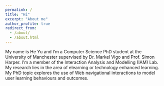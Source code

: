 ```yaml
---
permalink: /
title: "Hi"
excerpt: "About me"
author_profile: true
redirect_from: 
  - /about/
  - /about.html
---
```




My name is He Yu and I’m a Computer Science PhD student at the University of Manchester supervised by Dr. Markel Vigo and Prof. Simon Harper. I'm a member of the Interaction Analysis and Modelling (IAM) Lab. My research lies in the area of elearning or technology enhanced learning. My PhD topic explores the use of Web navigational interactions to model user learning behaviours and outcomes. 




